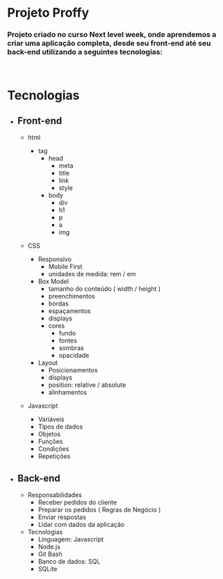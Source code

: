 # Projeto Proffy

### Projeto criado no curso Next level week, onde aprendemos a criar uma aplicação completa, desde seu front-end até seu back-end utilizando a seguintes tecnologias:
<br>

# Tecnologias

* ## Front-end

  * html
    * tag
      * head
        * meta
        * title
        * link
        * style
      * body
        * div
        * h1
        * p
        * a
        * img

  * CSS
    * Responsivo
      * Mobile First
      * unidades de medida: rem / em
    * Box Model
      * tamanho do conteúdo ( width / height )
      * preenchimentos
      * bordas
      * espaçamentos
      * displays
      * cores
        * fundo
        * fontes
        * sombras
        * opacidade
    * Layout
      * Posicionamentos
      * displays
      * position: relative / absolute
      * alinhamentos
  * Javascript
    * Variáveis
    * Tipos de dados
    * Objetos
    * Funções
    * Condições
    * Repetições

* ## Back-end

  * Responsabilidades
    * Receber pedidos do cliente
    * Preparar os pedidos ( Regras de Negócio )
    * Enviar respostas
    * Lidar com dados da aplicação
  * Tecnologias
    * Linguagem: Javascript
    * Node.js
    * Git Bash
    * Banco de dados: SQL
    * SQLite
